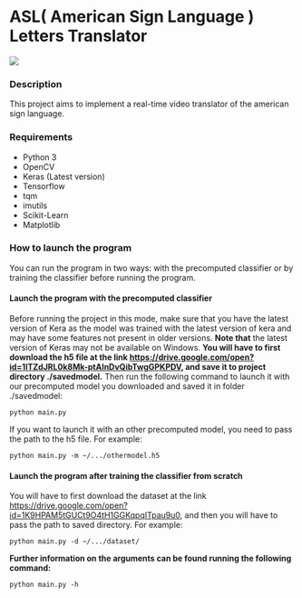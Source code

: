 # ASL( American Sign Language ) Letters Translator
![](https://d.newsweek.com/en/full/1394686/asl-getty-images.jpg)

### Description
This project aims to implement a real-time video translator of the american sign language.

### Requirements
* Python 3
* OpenCV
* Keras (Latest version)
* Tensorflow
* tqm
* imutils
* Scikit-Learn
* Matplotlib

### How to launch the program
You can run the program in two ways: with the precomputed classifier or by training the classifier before running the program.
#### Launch the program with the precomputed classifier
Before running the project in this mode, make sure that you have the latest version of Kera as the model was trained with the latest version of kera and may have some features not present in older versions. **Note that** the latest version of Keras may not be available on Windows.
**You will have to first download the h5 file at the link <https://drive.google.com/open?id=1lTZdJRL0k8Mk-ptAInDvQibTwgGPKPDV>, and save it to project directory ./savedmodel.**
Then run the following command to launch it with our precomputed model you downloaded and saved it in folder ./savedmodel:
```
python main.py
```
If you want to launch it with an other precomputed model, you need to pass the path to the h5 file. For example:
```
python main.py -m ~/.../othermodel.h5
```
#### Launch the program after training the classifier from scratch
You will have to first download the dataset at the link <https://drive.google.com/open?id=1K9HPAM5tGUCt9O4tH1GGKqpqITpau9u0>, and then you will have to pass the path to saved directory. For example:
```
python main.py -d ~/.../dataset/
```

**Further information on the arguments can be found running the following command:**
```
python main.py -h
```
